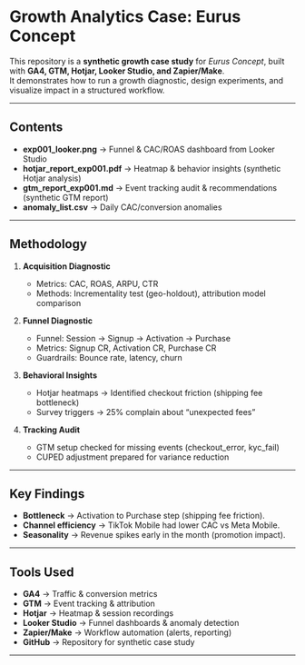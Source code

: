 # Growth Analytics Case: Eurus Concept  

This repository is a **synthetic growth case study** for *Eurus Concept*, built with **GA4, GTM, Hotjar, Looker Studio, and Zapier/Make**.  
It demonstrates how to run a growth diagnostic, design experiments, and visualize impact in a structured workflow.  

---

## Contents  
- **exp001_looker.png** → Funnel & CAC/ROAS dashboard from Looker Studio  
- **hotjar_report_exp001.pdf** → Heatmap & behavior insights (synthetic Hotjar analysis)  
- **gtm_report_exp001.md** → Event tracking audit & recommendations (synthetic GTM report)  
- **anomaly_list.csv** → Daily CAC/conversion anomalies  

---

## Methodology  

1. **Acquisition Diagnostic**  
   - Metrics: CAC, ROAS, ARPU, CTR  
   - Methods: Incrementality test (geo-holdout), attribution model comparison  

2. **Funnel Diagnostic**  
   - Funnel: Session → Signup → Activation → Purchase  
   - Metrics: Signup CR, Activation CR, Purchase CR  
   - Guardrails: Bounce rate, latency, churn  

3. **Behavioral Insights**  
   - Hotjar heatmaps → Identified checkout friction (shipping fee bottleneck)  
   - Survey triggers → 25% complain about “unexpected fees”  

4. **Tracking Audit**  
   - GTM setup checked for missing events (checkout_error, kyc_fail)  
   - CUPED adjustment prepared for variance reduction  

---

## Key Findings  

- **Bottleneck** → Activation to Purchase step (shipping fee friction).  
- **Channel efficiency** → TikTok Mobile had lower CAC vs Meta Mobile.  
- **Seasonality** → Revenue spikes early in the month (promotion impact).  

---

## Tools Used  
- **GA4** → Traffic & conversion metrics  
- **GTM** → Event tracking & attribution  
- **Hotjar** → Heatmap & session recordings  
- **Looker Studio** → Funnel dashboards & anomaly detection  
- **Zapier/Make** → Workflow automation (alerts, reporting)  
- **GitHub** → Repository for synthetic case study  

---

